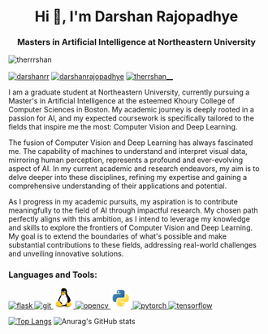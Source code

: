 <h1 align="center">Hi 👋, I'm Darshan Rajopadhye</h1>
<h3 align="center">Masters in Artificial Intelligence at Northeastern University</h3>

<p align="left"> <img src="https://komarev.com/ghpvc/?username=therrrshan&label=Profile%20views&color=0e75b6&style=flat" alt="therrrshan" /> </p>

<p align="left">
<a href="https://linkedin.com/in/darshanrr" target="blank"><img align="center" src="https://raw.githubusercontent.com/rahuldkjain/github-profile-readme-generator/master/src/images/icons/Social/linked-in-alt.svg" alt="darshanrr" height="30" width="40" /></a>
<a href="https://kaggle.com/darshanrajopadhye" target="blank"><img align="center" src="https://raw.githubusercontent.com/rahuldkjain/github-profile-readme-generator/master/src/images/icons/Social/kaggle.svg" alt="darshanrajopadhye" height="30" width="40" /></a>
<a href="https://www.leetcode.com/therrshan__" target="blank"><img align="center" src="https://raw.githubusercontent.com/rahuldkjain/github-profile-readme-generator/master/src/images/icons/Social/leet-code.svg" alt="therrshan__" height="30" width="40" /></a>
</p>

I am a graduate student at Northeastern University, currently pursuing a Master's in Artificial Intelligence at the esteemed Khoury College of Computer Sciences in Boston. My academic journey is deeply rooted in a passion for AI, and my expected coursework is specifically tailored to the fields that inspire me the most: Computer Vision and Deep Learning.

The fusion of Computer Vision and Deep Learning has always fascinated me. The capability of machines to understand and interpret visual data, mirroring human perception, represents a profound and ever-evolving aspect of AI. In my current academic and research endeavors, my aim is to delve deeper into these disciplines, refining my expertise and gaining a comprehensive understanding of their applications and potential.

As I progress in my academic pursuits, my aspiration is to contribute meaningfully to the field of AI through impactful research. My chosen path perfectly aligns with this ambition, as I intend to leverage my knowledge and skills to explore the frontiers of Computer Vision and Deep Learning. My goal is to extend the boundaries of what's possible and make substantial contributions to these fields, addressing real-world challenges and unveiling innovative solutions.

<h3 align="left">Languages and Tools:</h3>
<p align="left"> <a href="https://flask.palletsprojects.com/" target="_blank" rel="noreferrer"> <img src="https://www.vectorlogo.zone/logos/pocoo_flask/pocoo_flask-icon.svg" alt="flask" width="40" height="40"/> </a> <a href="https://git-scm.com/" target="_blank" rel="noreferrer"> <img src="https://www.vectorlogo.zone/logos/git-scm/git-scm-icon.svg" alt="git" width="40" height="40"/> </a> <a href="https://www.linux.org/" target="_blank" rel="noreferrer"> <img src="https://raw.githubusercontent.com/devicons/devicon/master/icons/linux/linux-original.svg" alt="linux" width="40" height="40"/> </a> <a href="https://opencv.org/" target="_blank" rel="noreferrer"> <img src="https://www.vectorlogo.zone/logos/opencv/opencv-icon.svg" alt="opencv" width="40" height="40"/> </a> <a href="https://www.python.org" target="_blank" rel="noreferrer"> <img src="https://raw.githubusercontent.com/devicons/devicon/master/icons/python/python-original.svg" alt="python" width="40" height="40"/> </a> <a href="https://pytorch.org/" target="_blank" rel="noreferrer"> <img src="https://www.vectorlogo.zone/logos/pytorch/pytorch-icon.svg" alt="pytorch" width="40" height="40"/> </a> <a href="https://www.tensorflow.org" target="_blank" rel="noreferrer"> <img src="https://www.vectorlogo.zone/logos/tensorflow/tensorflow-icon.svg" alt="tensorflow" width="40" height="40"/> </a> </p>

[![Top Langs](https://github-readme-stats.vercel.app/api/top-langs/?username=therrshan&layout=donut)](https://github.com/anuraghazra/github-readme-stats)
![Anurag's GitHub stats](https://github-readme-stats.vercel.app/api?username=therrshan&show_icons=true&theme=transparent)

  
  

<br/>  

